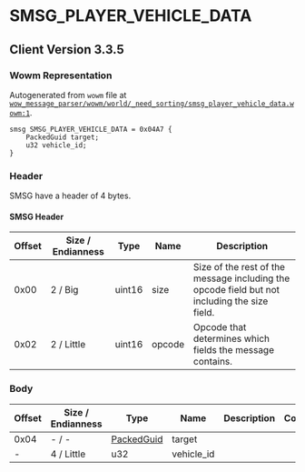 # SMSG_PLAYER_VEHICLE_DATA

## Client Version 3.3.5

### Wowm Representation

Autogenerated from `wowm` file at [`wow_message_parser/wowm/world/_need_sorting/smsg_player_vehicle_data.wowm:1`](https://github.com/gtker/wow_messages/tree/main/wow_message_parser/wowm/world/_need_sorting/smsg_player_vehicle_data.wowm#L1).
```rust,ignore
smsg SMSG_PLAYER_VEHICLE_DATA = 0x04A7 {
    PackedGuid target;
    u32 vehicle_id;
}
```
### Header

SMSG have a header of 4 bytes.

#### SMSG Header

| Offset | Size / Endianness | Type   | Name   | Description |
| ------ | ----------------- | ------ | ------ | ----------- |
| 0x00   | 2 / Big           | uint16 | size   | Size of the rest of the message including the opcode field but not including the size field.|
| 0x02   | 2 / Little        | uint16 | opcode | Opcode that determines which fields the message contains.|

### Body

| Offset | Size / Endianness | Type | Name | Description | Comment |
| ------ | ----------------- | ---- | ---- | ----------- | ------- |
| 0x04 | - / - | [PackedGuid](../spec/packed-guid.md) | target |  |  |
| - | 4 / Little | u32 | vehicle_id |  |  |

